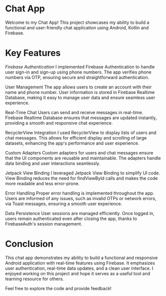 # Chat App
Welcome to my Chat App! This project showcases my ability to build a functional and user-friendly chat application using Android, Kotlin and Firebase.

# Key Features
*Firebase Authentication*
I implemented Firebase Authentication to handle user sign-in and sign-up using phone numbers. The app verifies phone numbers via OTP, ensuring secure and straightforward authentication.

User Management
The app allows users to create an account with their name and phone number. User information is stored in Firebase Realtime Database, making it easy to manage user data and ensure seamless user experience.

Real-Time Chat
Users can send and receive messages in real-time. Firebase Realtime Database ensures that messages are updated instantly, providing a smooth and responsive chat experience.

RecyclerView Integration
I used RecyclerView to display lists of users and chat messages. This allows for efficient display and scrolling of large datasets, enhancing the app's performance and user experience.

Custom Adapters
Custom adapters for users and chat messages ensure that the UI components are reusable and maintainable. The adapters handle data binding and user interactions seamlessly.

Jetpack View Binding
I leveraged Jetpack View Binding to simplify UI code. View Binding reduces the need for findViewById calls and makes the code more readable and less error-prone.

Error Handling
Proper error handling is implemented throughout the app. Users are informed of any issues, such as invalid OTPs or network errors, via Toast messages, ensuring a smooth user experience.

Data Persistence
User sessions are managed efficiently. Once logged in, users remain authenticated even after closing the app, thanks to FirebaseAuth's session management.

# Conclusion
This chat app demonstrates my ability to build a functional and responsive Android application with real-time features using Firebase. It emphasizes user authentication, real-time data updates, and a clean user interface. I enjoyed working on this project and hope it serves as a useful tool and learning resource for others.

Feel free to explore the code and provide feedback!
